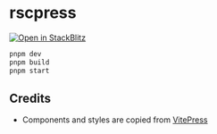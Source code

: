 # rscpress

[![Open in StackBlitz](https://developer.stackblitz.com/img/open_in_stackblitz.svg)](https://stackblitz.com/github/hi-ogawa/rscpress?file=src%2Fexample%2Fguide%2Fgetting-started.md)

```js
pnpm dev
pnpm build
pnpm start
```

## Credits

- Components and styles are copied from [VitePress](https://vitepress.dev/)
